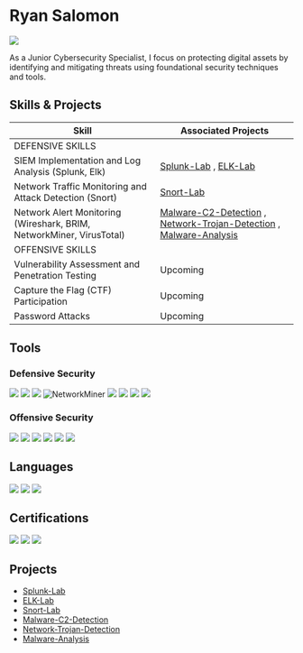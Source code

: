 # Ryan Salomon
<a href="https://linkedin.com/in/ryan-salomon22/"><img src="https://img.shields.io/badge/-LinkedIn-0072b1?&style=for-the-badge&logo=linkedin&logoColor=white" /></a>


As a Junior Cybersecurity Specialist, I focus on protecting digital assets by identifying and mitigating threats using foundational security techniques and tools.

## Skills & Projects

| Skill                                         | Associated Projects         |
|-----------------------------------------------|----------------------------|
| DEFENSIVE SKILLS                                                                     |
| SIEM Implementation and Log Analysis (Splunk, Elk) | <a href="https://github.com/RyanSalomon/Splunk-Lab">Splunk-Lab</a> , <a href="https://github.com/RyanSalomon/ELK-Lab">ELK-Lab</a> |  
| Network Traffic Monitoring and Attack Detection (Snort) | <a href="https://github.com/RyanSalomon/Snort_Lab/tree/main">Snort-Lab</a> |
| Network Alert Monitoring (Wireshark, BRIM, NetworkMiner, VirusTotal) | <a href="https://github.com/RyanSalomon/Malware-C2-Detection">Malware-C2-Detection</a> , <a href="https://github.com/RyanSalomon/Network-Trojan-Detection">Network-Trojan-Detection</a> , <a href="https://github.com/RyanSalomon/Malware-Analysis">Malware-Analysis</a> |
|OFFENSIVE SKILLS                                           |
| Vulnerability Assessment and Penetration Testing         | Upcoming |
| Capture the Flag (CTF) Participation      | Upcoming |
| Password Attacks                 | Upcoming |

## Tools

### Defensive Security
<div>
    <img src="https://img.shields.io/badge/-Snort-EF3B2D?&style=for-the-badge&logo=Snort&logoColor=white" />
    <img src="https://img.shields.io/badge/-Wireshark-1679A7?&style=for-the-badge&logo=Wireshark&logoColor=white" />
    <img src="https://img.shields.io/badge/-Brim-000000?style=for-the-badge&logo=Brim&logoColor=white" />
    <img src="https://img.shields.io/badge/NetworkMiner-8B4513?style=for-the-badge&logo=network&logoColor=white" alt="NetworkMiner" />
    <img src="https://img.shields.io/badge/-Sysinternals-005B99?style=for-the-badge&logo=windows&logoColor=white" />
    <img src="https://img.shields.io/badge/-Sysmon-005B99?style=for-the-badge&logo=windows&logoColor=white" />
    <img src="https://img.shields.io/badge/-Splunk-000000?&style=for-the-badge&logo=Splunk&logoColor=white" />
    <img src="https://img.shields.io/badge/-Elastic-005571?&style=for-the-badge&logo=Elastic&logoColor=white" />
</div>

### Offensive Security
<div>
    <img src="https://img.shields.io/badge/-Burp%20Suite-FF6C37?style=for-the-badge&logo=burp-suite&logoColor=white" />
    <img src="https://img.shields.io/badge/-Nmap-4682B4?style=for-the-badge&logo=nmap&logoColor=white" />
    <img src="https://img.shields.io/badge/-Kali%20Linux-557C94?style=for-the-badge&logo=kalilinux&logoColor=white" />
    <img src="https://img.shields.io/badge/-Windows-0078D6?style=for-the-badge&logo=windows&logoColor=white" />
    <img src="https://img.shields.io/badge/-WordPress-21759B?style=for-the-badge&logo=wordpress&logoColor=white" />
    <img src="https://img.shields.io/badge/-Metasploit-2A2A2A?style=for-the-badge&logo=metasploit&logoColor=white" />
</div>

## Languages
</div>
     <img src="https://img.shields.io/badge/-Python-3776AB?style=for-the-badge&logo=python&logoColor=white" />
     <img src="https://img.shields.io/badge/-Bash-4EAA25?style=for-the-badge&logo=gnu-bash&logoColor=white" />
     <img src="https://img.shields.io/badge/-C-A8B400?style=for-the-badge&logo=c&logoColor=white" />
</div>

## Certifications
<div>
<img src="https://img.shields.io/badge/-Security%2B-FF0000?&style=for-the-badge&logo=CompTIA&logoColor=white" />
<img src="https://img.shields.io/badge/-Google%20Cybersecurity-4285F4?&style=for-the-badge&logo=Google&logoColor=white" />
<img src="https://img.shields.io/badge/-Jr%20Penetration%20Tester-%23397B29?style=for-the-badge&logo=tryhackme&logoColor=white" />
</div>

## Projects
- <a href="https://github.com/RyanSalomon/Splunk-Lab">Splunk-Lab</a>
- <a href="https://github.com/RyanSalomon/ELK-Lab">ELK-Lab</a>
- <a href="https://github.com/RyanSalomon/Snort_Lab/tree/main">Snort-Lab</a>
- <a href="https://github.com/RyanSalomon/Malware-C2-Detection">Malware-C2-Detection</a>
- <a href="https://github.com/RyanSalomon/Network-Trojan-Detection">Network-Trojan-Detection</a>
- <a href="https://github.com/RyanSalomon/Malware-Analysis">Malware-Analysis</a>
